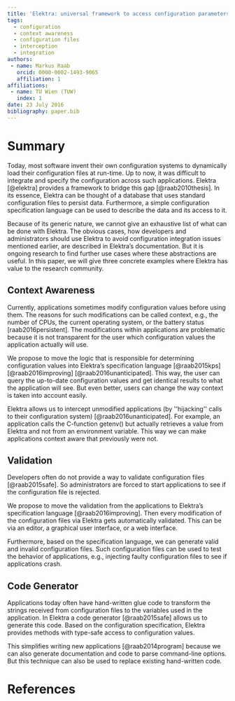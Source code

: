 ```yaml
---
title: 'Elektra: universal framework to access configuration parameters'
tags:
  - configuration
  - context awareness
  - configuration files
  - interception
  - integration
authors:
 - name: Markus Raab
   orcid: 0000-0002-1493-9065
   affiliation: 1
affiliations:
 - name: TU Wien (TUW)
   index: 1
date: 23 July 2016
bibliography: paper.bib
---
```


# Summary

Today, most software invent their own configuration systems to dynamically load their configuration files at run-time.
Up to now, it was difficult to integrate and specify the configuration across such applications.
Elektra [@elektra] provides a framework to bridge this gap [@raab2010thesis].
In its essence, Elektra can be thought of a database that uses standard configuration files to persist data.
Furthermore, a simple configuration specification language can be used to describe the data and its access to it.

Because of its generic nature, we cannot give an exhaustive list of what can be done with Elektra.
The obvious cases, how developers and administrators should use Elektra to avoid configuration integration issues mentioned earlier, are described in Elektra’s documentation.
But it is ongoing research to find further use cases where these abstractions are useful.
In this paper, we will give three concrete examples where Elektra has value to the research community.


## Context Awareness

Currently, applications sometimes modify configuration values before using them.
The reasons for such modifications can be called context, e.g., the number of CPUs, the current operating system, or the battery status [raab2016persistent].
The modifications within applications are problematic because it is not transparent for the user which configuration values the application actually will use.

We propose to move the logic that is responsible for determining configuration values into Elektra’s specification language [@raab2015kps] [@raab2016improving] [@raab2016unanticipated].
This way, the user can query the up-to-date configuration values and get identical results to what the application will see.
But even better, users can change the way context is taken into account easily.

Elektra allows us to intercept unmodified applications (by ''hijacking'' calls to their configuration system)  [@raab2016unanticipated].
For example, an application calls the C-function getenv() but actually retrieves a value from Elektra and not from an environment variable.
This way we can make applications context aware that previously were not.


## Validation

Developers often do not provide a way to validate configuration files [@raab2015safe].
So administrators are forced to start applications to see if the configuration file is rejected.

We propose to move the validation from the applications to Elektra’s specification language [@raab2016improving].
Then every modification of the configuration files via Elektra gets automatically validated.
This can be via an editor, a graphical user interface, or a web interface.

Furthermore, based on the specification language, we can generate valid and invalid configuration files.
Such configuration files can be used to test the behavior of applications, e.g., injecting faulty configuration files to see if applications crash.


## Code Generator

Applications today often have hand-written glue code to transform the strings received from configuration files to the variables used in the application.
In Elektra a code generator [@raab2015safe] allows us to generate this code.
Based on the configuration specification, Elektra provides methods with type-safe access to configuration values.

This simplifies writing new applications [@raab2014program] because we can also generate documentation and code to parse command-line options.
But this technique can also be used to replace existing hand-written code.


# References
